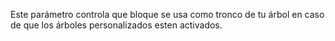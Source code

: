 Este parámetro controla que bloque se usa como tronco de tu árbol en caso de que los árboles personalizados esten activados.